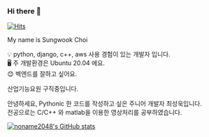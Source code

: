### Hi there 👋

[![Hits](https://hits.seeyoufarm.com/api/count/incr/badge.svg?url=https%3A%2F%2Fgithub.com%2Fnoname2048&count_bg=%2379C83D&title_bg=%23555555&icon=&icon_color=%23E7E7E7&title=hits&edge_flat=false)](https://hits.seeyoufarm.com)

My name is Sungwook Choi

💡 python, django, c++, aws 사용 경험이 있는 개발자 입니다. \
🖥️ 주 개발환경은 Ubuntu 20.04 에요. \
😊 벡엔드를 잘하고 싶어요.

산업기능요원 구직중입니다.

안녕하세요, Pythonic 한 코드를 작성하고 싶은 주니어 개발자 최성욱입니다. \
전공으로는 C/C++ 와 matlab을 이용한 영상처리를 공부하였습니다.

[![noname2048's GitHub stats](https://github-readme-stats.vercel.app/api?username=noname2048)](https://github.com/anuraghazra/github-readme-stats)

<!--
**noname2048/noname2048** is a ✨ _special_ ✨ repository because its `README.md` (this file) appears on your GitHub profile.

Here are some ideas to get you started:

- 🔭 I’m currently working on ...
- 🌱 I’m currently learning ...
- 👯 I’m looking to collaborate on ...
- 🤔 I’m looking for help with ...
- 💬 Ask me about ...
- 📫 How to reach me: ...
- 😄 Pronouns: ...
- ⚡ Fun fact: ...
-->
